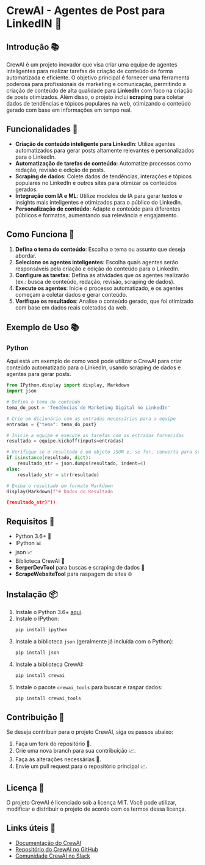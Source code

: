 
# CrewAI - Agentes de Post para LinkedIN 🤖

## Introdução 📚
CrewAI é um projeto inovador que visa criar uma equipe de agentes inteligentes para realizar tarefas de criação de conteúdo de forma automatizada e eficiente. O objetivo principal é fornecer uma ferramenta poderosa para profissionais de marketing e comunicação, permitindo a criação de conteúdo de alta qualidade para **LinkedIn** com foco na criação de posts otimizados. Além disso, o projeto inclui **scraping** para coletar dados de tendências e tópicos populares na web, otimizando o conteúdo gerado com base em informações em tempo real.

## Funcionalidades 🎯
- **Criação de conteúdo inteligente para LinkedIn**: Utilize agentes automatizados para gerar posts altamente relevantes e personalizados para o LinkedIn.
- **Automatização de tarefas de conteúdo**: Automatize processos como redação, revisão e edição de posts.
- **Scraping de dados**: Colete dados de tendências, interações e tópicos populares no LinkedIn e outros sites para otimizar os conteúdos gerados.
- **Integração com IA e ML**: Utilize modelos de IA para gerar textos e insights mais inteligentes e otimizados para o público do LinkedIn.
- **Personalização de conteúdo**: Adapte o conteúdo para diferentes públicos e formatos, aumentando sua relevância e engajamento.

## Como Funciona 🤔
1. **Defina o tema do conteúdo**: Escolha o tema ou assunto que deseja abordar.
2. **Selecione os agentes inteligentes**: Escolha quais agentes serão responsáveis pela criação e edição do conteúdo para o LinkedIn.
3. **Configure as tarefas**: Defina as atividades que os agentes realizarão (ex.: busca de conteúdo, redação, revisão, scraping de dados).
4. **Execute os agentes**: Inicie o processo automatizado, e os agentes começam a coletar dados e gerar conteúdo.
5. **Verifique os resultados**: Analise o conteúdo gerado, que foi otimizado com base em dados reais coletados da web.

## Exemplo de Uso 📚

### Python
Aqui está um exemplo de como você pode utilizar o CrewAI para criar conteúdo automatizado para o LinkedIn, usando scraping de dados e agentes para gerar posts.

```python
from IPython.display import display, Markdown
import json

# Defina o tema do conteúdo
tema_do_post = 'Tendências de Marketing Digital no LinkedIn'

# Crie um dicionário com as entradas necessárias para a equipe
entradas = {"tema": tema_do_post}

# Inicie a equipe e execute as tarefas com as entradas fornecidas
resultado = equipe.kickoff(inputs=entradas)

# Verifique se o resultado é um objeto JSON e, se for, converta para string em formato JSON
if isinstance(resultado, dict):
    resultado_str = json.dumps(resultado, indent=4)
else:
    resultado_str = str(resultado)

# Exiba o resultado em formato Markdown
display(Markdown(f"# Dados do Resultado

{resultado_str}"))
```

## Requisitos 📝
- Python 3.6+ 🐍
- IPython 📊
- json 📈
- Biblioteca CrewAI 🤖
- **SerperDevTool** para buscas e scraping de dados 📡
- **ScrapeWebsiteTool** para raspagem de sites 🌐

## Instalação 📦
1. Instale o Python 3.6+ [aqui](https://www.python.org/downloads/).
2. Instale o IPython:
    ```bash
    pip install ipython
    ```
3. Instale a biblioteca `json` (geralmente já incluída com o Python):
    ```bash
    pip install json
    ```
4. Instale a biblioteca CrewAI:
    ```bash
    pip install crewai
    ```
5. Instale o pacote `crewai_tools` para buscar e raspar dados:
    ```bash
    pip install crewai_tools
    ```

## Contribuição 🤝
Se deseja contribuir para o projeto CrewAI, siga os passos abaixo:
1. Faça um fork do repositório 📁.
2. Crie uma nova branch para sua contribuição 📈.
3. Faça as alterações necessárias 📝.
4. Envie um pull request para o repositório principal 📈.

## Licença 📜
O projeto CrewAI é licenciado sob a licença MIT. Você pode utilizar, modificar e distribuir o projeto de acordo com os termos dessa licença.

## Links úteis 🔗
- [Documentação do CrewAI](https://link-da-documentacao)
- [Repositório do CrewAI no GitHub](https://github.com/usuario/crewai)
- [Comunidade CrewAI no Slack](https://link-para-slack)
